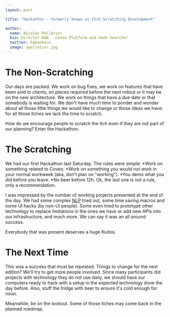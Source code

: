 ```yaml
---
layout: post

title: "Hackathon - formerly known as Itch Scratching Development"

author:
  name: Nicolas Pelletier
  bio: Director R&D - Coveo Platform and Geek Searcher
  twitter: habanhero
  image: npelletier.jpg
---
```


 
The Non-Scratching
==================
 
Our days are packed. We work on bug fixes, we work on features that have been sold to clients, on pieces required before the next rollout or it may be on the new architecture. We work on things that have a due date or that somebody is waiting for. We don't have much time to ponder and wonder about all those little things we would like to change or those ideas we have; for all those itches we lack the time to scratch.
 
How do we encourage people to scratch the itch even if they are not part of our planning? Enter the Hackathon.
<!-- more --> 
 
The Scratching
==============
 
We had our first Hackathon last Saturday. The rules were simple: 
*Work on something related to Coveo. 
*Work on something you would not work in your normal workweek (aka, don't plan on "working"). 
*You demo what you did before you leave.
*No beer before 12h. 
Ok, the last one is not a rule, only a recommendation.
 
I was impressed by the number of working projects presented at the end of the day. We had some complex [NLP](http://en.wikipedia.org/wiki/Natural_language_processing)  tried out, some time saving macros and some UI hacks (by non-UI people). Some even tried to prototype other technology to replace limitations in the ones we have or add new APIs into our infrastructure, and much more. We can say it was an all around success.
 
Everybody that was present deserves a huge Kudos.
 
The Next Time
=============
 
This was a success that must be repeated. Things to change for the next edition? We'll try to get more people involved. Since many participants did projects with technology they do not use daily, we should have our computers ready to hack with a setup in the expected technology done the day before. Also, stuff the fridge with beer to ensure it's cold enough for noon.
 
Meanwhile, be on the lookout. Some of those itches may come back in the planned roadmap.


